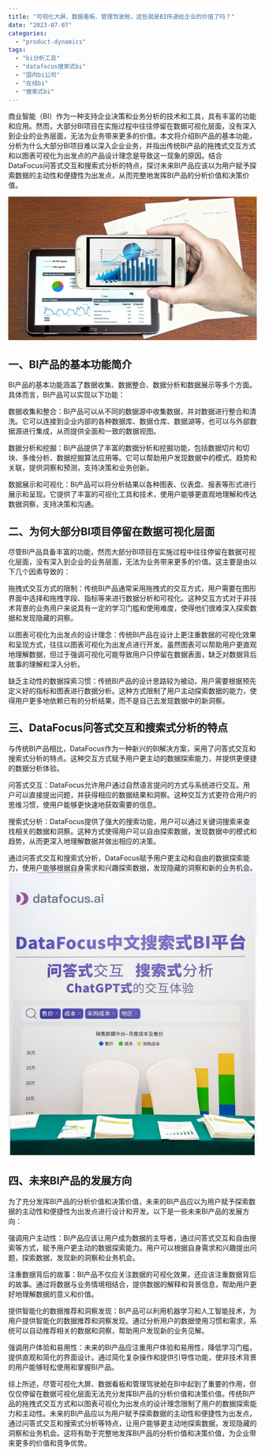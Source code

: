 ```yaml
---
title: "可视化大屏、数据看板、管理驾驶舱，这些就是BI传递给企业的价值了吗？"
date: "2023-07-07"
categories: 
  - "product-dynamics"
tags: 
  - "bi分析工具"
  - "datafocus搜索式bi"
  - "国内bi公司"
  - "在线bi"
  - "搜索式bi"
---
```


商业智能（BI）作为一种支持企业决策和业务分析的技术和工具，具有丰富的功能和应用。然而，大部分BI项目在实施过程中往往停留在数据可视化层面，没有深入到企业的业务层面，无法为业务带来更多的价值。本文将介绍BI产品的基本功能，分析为什么大部分BI项目难以深入企业业务，并指出传统BI产品的拖拽式交互方式和以图表可视化为出发点的产品设计理念是导致这一现象的原因。结合DataFocus问答式交互和搜索式分析的特点，探讨未来BI产品应该以为用户赋予探索数据的主动性和便捷性为出发点，从而完整地发挥BI产品的分析价值和决策价值。

![image.png](images/1654755096-image-png.png)

## 一、BI产品的基本功能简介

BI产品的基本功能涵盖了数据收集、数据整合、数据分析和数据展示等多个方面。具体而言，BI产品可以实现以下功能：

数据收集和整合：BI产品可以从不同的数据源中收集数据，并对数据进行整合和清洗。它可以连接到企业内部的各种数据库、数据仓库、数据湖等，也可以与外部数据源进行集成，从而提供全面和一致的数据视图。

数据分析和挖掘：BI产品提供了丰富的数据分析和挖掘功能，包括数据切片和切块、多维分析、数据挖掘算法应用等。它可以帮助用户发现数据中的模式、趋势和关联，提供洞察和预测，支持决策和业务创新。

数据展示和可视化：BI产品可以将分析结果以各种图表、仪表盘、报表等形式进行展示和呈现。它提供了丰富的可视化工具和技术，使用户能够更直观地理解和传达数据洞察，支持决策和沟通。

## 二、为何大部分BI项目停留在数据可视化层面

尽管BI产品具备丰富的功能，然而大部分BI项目在实施过程中往往停留在数据可视化层面，没有深入到企业的业务层面，无法为业务带来更多的价值。这主要是由以下几个因素导致的：

拖拽式交互方式的限制：传统BI产品通常采用拖拽式的交互方式，用户需要在图形界面中选择和拖拽字段、指标等来进行数据分析和可视化。这种交互方式对于非技术背景的业务用户来说具有一定的学习门槛和使用难度，使得他们很难深入探索数据和发现隐藏的洞察。

以图表可视化为出发点的设计理念：传统BI产品在设计上更注重数据的可视化效果和呈现方式，往往以图表可视化为出发点进行开发。虽然图表可以帮助用户更直观地理解数据，但过于强调可视化可能导致用户只停留在数据表面，缺乏对数据背后故事的理解和深入分析。

缺乏主动性的数据探索习惯：传统BI产品的设计思路较为被动，用户需要根据预先定义好的指标和图表进行数据分析。这种方式限制了用户主动探索数据的能力，使得用户更多地依赖已有的分析结果，而不是自己去发现数据中的新洞察。

## 三、DataFocus问答式交互和搜索式分析的特点

与传统BI产品相比，DataFocus作为一种新兴的BI解决方案，采用了问答式交互和搜索式分析的特点。这种交互方式赋予用户更主动的数据探索能力，并提供更便捷的数据分析体验。

问答式交互：DataFocus允许用户通过自然语言提问的方式与系统进行交互。用户可以直接提出问题，并获得相应的数据结果和洞察。这种交互方式更符合用户的思维习惯，使用户能够更快速地获取需要的信息。

搜索式分析：DataFocus提供了强大的搜索功能，用户可以通过关键词搜索来查找相关的数据和洞察。这种方式使得用户可以自由探索数据，发现数据中的模式和趋势，从而更深入地理解数据并做出相应的决策。

通过问答式交互和搜索式分析，DataFocus赋予用户更主动和自由的数据探索能力，使用户能够根据自身需求和兴趣探索数据，发现隐藏的洞察和新的业务机会。![](images/1684995450-DataFocus%E5%B1%95%E4%BD%8D.jpg)

## 四、未来BI产品的发展方向

为了充分发挥BI产品的分析价值和决策价值，未来的BI产品应以为用户赋予探索数据的主动性和便捷性为出发点进行设计和开发。以下是一些未来BI产品的发展方向：

强调用户主动性：BI产品应该让用户成为数据的主导者，通过问答式交互和自由搜索等方式，赋予用户更主动的数据探索能力。用户可以根据自身需求和兴趣提出问题，探索数据，发现新的洞察和业务机会。

注重数据背后的故事：BI产品不仅应关注数据的可视化效果，还应该注重数据背后的故事。通过将数据与业务情境相结合，提供数据的解释和背景信息，帮助用户更好地理解数据的意义和价值。

提供智能化的数据推荐和洞察发现：BI产品可以利用机器学习和人工智能技术，为用户提供智能化的数据推荐和洞察发现。通过分析用户的数据使用习惯和需求，系统可以自动推荐相关的数据和洞察，帮助用户发现新的业务见解。

强调用户体验和易用性：未来的BI产品应注重用户体验和易用性，降低学习门槛，提供直观和简化的界面设计。通过简化复杂操作和提供引导性功能，使非技术背景的用户能够轻松使用和掌握BI产品。

综上所述，尽管可视化大屏、数据看板和管理驾驶舱在BI中起到了重要的作用，但仅仅停留在数据可视化层面无法充分发挥BI产品的分析价值和决策价值。传统BI产品的拖拽式交互方式和以图表可视化为出发点的设计理念限制了用户的数据探索能力和主动性。未来的BI产品应以为用户赋予探索数据的主动性和便捷性为出发点，通过问答式交互和搜索式分析等特点，让用户能够更主动地探索数据，发现隐藏的洞察和业务机会。这将有助于完整地发挥BI产品的分析价值和决策价值，为企业带来更多的价值和竞争优势。
